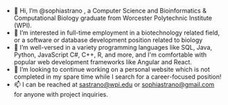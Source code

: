 - 👋 Hi, I’m @sophiastrano , a Computer Science and Bioinformatics & Computational Biology graduate from Worcester Polytechnic Institute (WPI).
- 👀 I’m interested in full-time employment in a biotechnology related field, or a software or database development position related to biology
- 🌱 I’m well-versed in a variety programming languages like SQL, Java, Python, JavaScript C#, C++, R, and more, and I'm comfortable with popular web development frameworks like Angular and React.
- 💞️ I’m looking to continue working on a personal website which is not completed in my spare time while I search for a career-focused position!
- 📫 I can be reached at sastrano@wpi.edu or sophiastrano@gmail.com for anyone with project inquiries.

<!---
sophiastrano/sophiastrano is a ✨ special ✨ repository because its `README.md` (this file) appears on your GitHub profile.
You can click the Preview link to take a look at your changes.
--->
